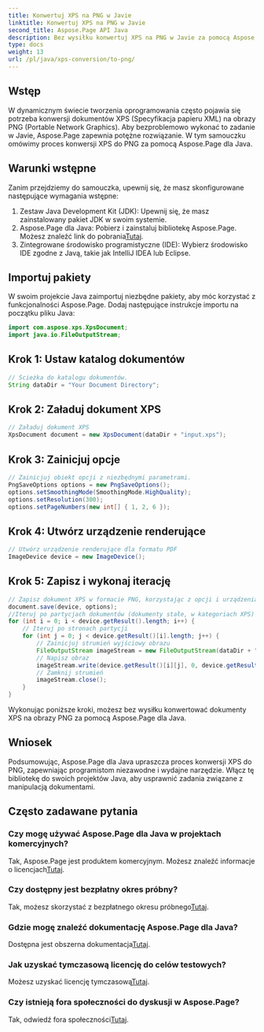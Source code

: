 ```yaml
---
title: Konwertuj XPS na PNG w Javie
linktitle: Konwertuj XPS na PNG w Javie
second_title: Aspose.Page API Java
description: Bez wysiłku konwertuj XPS na PNG w Javie za pomocą Aspose.Page. Usprawnij zadania związane z dokumentami dzięki temu niezawodnemu i przyjaznemu dla programistów rozwiązaniu.
type: docs
weight: 13
url: /pl/java/xps-conversion/to-png/
---
```

## Wstęp
W dynamicznym świecie tworzenia oprogramowania często pojawia się potrzeba konwersji dokumentów XPS (Specyfikacja papieru XML) na obrazy PNG (Portable Network Graphics). Aby bezproblemowo wykonać to zadanie w Javie, Aspose.Page zapewnia potężne rozwiązanie. W tym samouczku omówimy proces konwersji XPS do PNG za pomocą Aspose.Page dla Java.
## Warunki wstępne
Zanim przejdziemy do samouczka, upewnij się, że masz skonfigurowane następujące wymagania wstępne:
1. Zestaw Java Development Kit (JDK): Upewnij się, że masz zainstalowany pakiet JDK w swoim systemie.
2.  Aspose.Page dla Java: Pobierz i zainstaluj bibliotekę Aspose.Page. Możesz znaleźć link do pobrania[Tutaj](https://releases.aspose.com/page/java/).
3. Zintegrowane środowisko programistyczne (IDE): Wybierz środowisko IDE zgodne z Javą, takie jak IntelliJ IDEA lub Eclipse.
## Importuj pakiety
W swoim projekcie Java zaimportuj niezbędne pakiety, aby móc korzystać z funkcjonalności Aspose.Page. Dodaj następujące instrukcje importu na początku pliku Java:
```java
import com.aspose.xps.XpsDocument;
import java.io.FileOutputStream;
```
## Krok 1: Ustaw katalog dokumentów
```java
// Ścieżka do katalogu dokumentów.
String dataDir = "Your Document Directory";
```
## Krok 2: Załaduj dokument XPS
```java
// Załaduj dokument XPS
XpsDocument document = new XpsDocument(dataDir + "input.xps");
```
## Krok 3: Zainicjuj opcje
```java
// Zainicjuj obiekt opcji z niezbędnymi parametrami.
PngSaveOptions options = new PngSaveOptions();
options.setSmoothingMode(SmoothingMode.HighQuality);
options.setResolution(300);
options.setPageNumbers(new int[] { 1, 2, 6 });
```
## Krok 4: Utwórz urządzenie renderujące
```java
// Utwórz urządzenie renderujące dla formatu PDF
ImageDevice device = new ImageDevice();
```
## Krok 5: Zapisz i wykonaj iterację
```java
// Zapisz dokument XPS w formacie PNG, korzystając z opcji i urządzenia
document.save(device, options);
//Iteruj po partycjach dokumentów (dokumenty stałe, w kategoriach XPS)
for (int i = 0; i < device.getResult().length; i++) {
    // Iteruj po stronach partycji
    for (int j = 0; j < device.getResult()[i].length; j++) {
        // Zainicjuj strumień wyjściowy obrazu
        FileOutputStream imageStream = new FileOutputStream(dataDir + "XPStoPNG" + "_" + (i + 1) + "_" + (j + 1) + ".png");
        // Napisz obraz
        imageStream.write(device.getResult()[i][j], 0, device.getResult()[i][j].length);
        // Zamknij strumień
        imageStream.close();
    }
}
```
Wykonując poniższe kroki, możesz bez wysiłku konwertować dokumenty XPS na obrazy PNG za pomocą Aspose.Page dla Java.
## Wniosek
Podsumowując, Aspose.Page dla Java upraszcza proces konwersji XPS do PNG, zapewniając programistom niezawodne i wydajne narzędzie. Włącz tę bibliotekę do swoich projektów Java, aby usprawnić zadania związane z manipulacją dokumentami.
## Często zadawane pytania
### Czy mogę używać Aspose.Page dla Java w projektach komercyjnych?
 Tak, Aspose.Page jest produktem komercyjnym. Możesz znaleźć informacje o licencjach[Tutaj](https://purchase.aspose.com/buy).
### Czy dostępny jest bezpłatny okres próbny?
 Tak, możesz skorzystać z bezpłatnego okresu próbnego[Tutaj](https://releases.aspose.com/).
### Gdzie mogę znaleźć dokumentację Aspose.Page dla Java?
 Dostępna jest obszerna dokumentacja[Tutaj](https://reference.aspose.com/page/java/).
### Jak uzyskać tymczasową licencję do celów testowych?
 Możesz uzyskać licencję tymczasową[Tutaj](https://purchase.aspose.com/temporary-license/).
### Czy istnieją fora społeczności do dyskusji w Aspose.Page?
 Tak, odwiedź fora społeczności[Tutaj](https://forum.aspose.com/c/page/39).